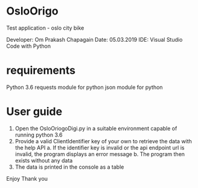 # OsloOrigo
Test application - oslo city bike

Developer: Om Prakash Chapagain
Date: 05.03.2019
IDE: Visual Studio Code with Python

# requirements
Python 3.6
requests module for python
json module for python

# User guide
1. Open the OsloOriogoDigi.py in a suitable environment capable of running python 3.6
2. Provide a valid ClientIdentifier key of your own to retrieve the data with the help API
    a. If the identifier key is invalid or the api endpoint url is invalid, the program displays an error message
    b. The program then exists without any data
3. The data is printed in the console as a table


Enjoy
Thank you
